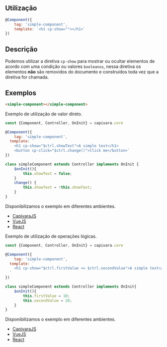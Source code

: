 ## Utilização
```js
@Component({
    tag: 'simple-component',
    template: `<h1 cp-show=""></h1>`
})
```
## Descrição

Podemos utilizar a diretiva `cp-show` para mostrar ou ocultar elementos de acordo com uma condição ou valores `booleanos`, nessa diretiva os elementos **não** são removidos do documento e construídos toda vez que a diretiva for chamada.


## Exemplos

```HTML
<simple-component></simple-component>
```

Exemplo de utilização de valor direto.

```js
const {Component, Controller, OnInit} = capivara.core

@Component({
	tag: 'simple-component', 
  template: `
    <h1 cp-show="$ctrl.showText">A simple text</h1>
    <button cp-click="$ctrl.change()">Click me</button>`
})

class simpleComponent extends Controller implements OnInit {
    $onInit(){
        this.showText = false;
    }
    change() {
        this.showText = !this.showText;
    }
}
```
Disponibilizamos o exemplo em diferentes ambientes.
* [CapivaraJS](https://jsfiddle.net/jcanabarro/zf8gqh0d/425/)
* [VueJS](http://jsfiddle.net/jcanabarro/ygznj9mt/89/)
* [React](http://jsfiddle.net/jcanabarro/td4v7qqd/374/)

Exemplo de utilização de operações lógicas.

```js
const {Component, Controller, OnInit} = capivara.core

@Component({
	tag: 'simple-component', 
  template: `
	<h1 cp-show="$ctrl.firstValue <= $ctrl.secondValue">A simple text</h1>
  `
})

class simpleComponent extends Controller implements OnInit{
    $onInit(){
        this.firstValue = 10;
        this.secondValue = 20;
    }
}
```
Disponibilizamos o exemplo em diferentes ambientes.
* [CapivaraJS](https://jsfiddle.net/jcanabarro/zf8gqh0d/415/)
* [VueJS](http://jsfiddle.net/jcanabarro/ygznj9mt/91/)
* [React](http://jsfiddle.net/jcanabarro/td4v7qqd/376/)